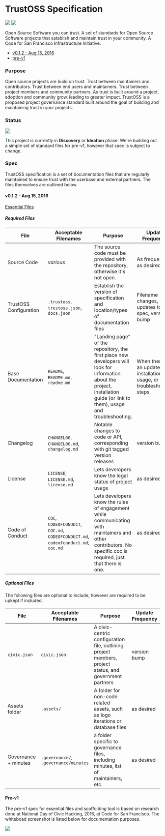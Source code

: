 # TrustOSS Specification

[![](https://img.shields.io/badge/Trust-OSS-green.svg)](http://trustoss.org) [![](https://img.shields.io/badge/c4sf-Infrastructure-yellow.svg)](http://codeforsanfrancisco.org)

Open Source Software you can trust. A set of standards for Open Source Software projects that establish and maintain trust in your community. A Code for San Francisco Infrastructure Initiative.

- [v0.1.2 - Aug 15, 2016](#v012---aug-15-2016)
- [pre-v1](#pre-v1)

### Purpose
Open source projects are build on trust. Trust between maintainers and contributors. Trust between end users and maintainers. Trust between project members and community partners. As trust is built around a project, adoption and community grow, leading to greater impact. TrustOSS is a proposed project governance standard built around the goal of building and maintaining trust in your projects.

### Status

![](https://img.shields.io/badge/status-discovery-orange.svg)

This project is currently in **Discovery** or **Ideation** phase. We're building out a simple set of standard files for pre-v1, however that spec is subject to change. 

### Spec

TrustOSS specification is a set of documentation files that are regularly maintained to ensure trust with the userbase and external partners. The files themselves are outlined below.

#### v0.1.2 - Aug 15, 2016

[Essential Files](https://github.com/trustoss/essential-files/releases/tag/v0.1.2)

##### Required Files

File | Acceptable Filenames | Purpose | Update Frequency
--- | --- | --- | ---
Source Code | *various* | The source code must be provided with the repository, otherwise it's not open. | As frequently as desired
TrustOSS Configuration | `.trustoss`, `trustoss.json`, `docs.json` | Establish the version of specification and location/types of documentation files | Filename changes, updates to spec, version bump
Base Documentation | `README`, `README.md`, `readme.md` | "Landing page" of the repository, the first place new developers will look for information about the project, installation guide (or link to them), usage and troubleshooting. | When there is an update to installation, usage, or troubleshooting steps
Changelog | `CHANGELOG`, `CHANGELOG.md`, `changelog.md` | Notable changes to code or API, corresponding with git tagged version releases | version bump
License | `LICENSE`, `LICENSE.md`, `license.md` | Lets developers know the legal status of project usage | as desired
Code of Conduct | `COC`, `CODEOFCONDUCT`, `COC.md`, `CODEOFCONDUCT.md`, `codeofconduct.md`, `coc.md` | Lets developers know the rules of engagement while communicating with maintainers and other contributors. No specific coc is required, just that there is one. | as desired

##### Optional Files

The following files are optional to include, however are required to be upkept if included.

File | Acceptable Filenames | Purpose | Update Frequency
--- | --- | --- | ---
`civic.json` | `civic.json` | A civic-centric configuration file, outlining project members, project status, and government partners | version bump
Assets folder | `.assets/` | A folder for non-code related assets, such as logo iterations or database files | as desired
Governance + minutes | `.governance/`, `.governance/minutes` | a folder specific to governance files, including minutes, list of maintainers, etc. | as desired

#### Pre-v1

The pre-v1 spec for essential files and scoffolding tool is based on research done at National Day of Civic Hacking, 2016, at Code for San Francisco. The whiteboad screenshot is listed below for documentation purposes.

![](https://i.imgur.com/TcFHBDa.png)
